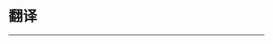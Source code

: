 
  # 翻译
  ---

  <Common-LinkList :linkList='{"name":"翻译","item":[{"link":"https://fanyi.baidu.com/","icon":"https://fanyi.baidu.com/favicon.ico","text":"百度翻译"},{"link":"https://translate.google.cn/","icon":"https://translate.google.cn/favicon.ico","text":"Google翻译"},{"link":"https://www.deepl.com/","icon":"/logo.png","text":"DeepL翻译器"},{"link":"http://fanyi.youdao.com/","icon":"/logo.png","text":"有道翻译"},{"link":"http://www.iciba.com/","icon":"http://www.iciba.com/favicon.ico","text":"金山词霸"},{"link":"https://fanyi.qq.com/","icon":"https://fanyi.qq.com/favicon.ico","text":"腾讯翻译君"},{"link":"https://cn.bing.com/translator","icon":"https://cn.bing.com/favicon.ico","text":"必应翻译"},{"link":"https://fanyi.caiyunapp.com/","icon":"/logo.png","text":"彩云小译"},{"link":"https://dict.hjenglish.com/","icon":"https://dict.hjenglish.com/favicon.ico","text":"沪江词典"},{"link":"http://ru.yicool.cn/","icon":"http://ru.yicool.cn/favicon.ico","text":"俄语翻译-译酷"},{"link":"http://www.mydict.com/","icon":"http://www.mydict.com/favicon.ico","text":"德语翻译-迈迪"},{"link":"http://fayufaguo.com/","icon":"http://fayufaguo.com/favicon.ico","text":"法语翻译"},{"link":"https://www.yeekit.com/","icon":"https://www.yeekit.com/favicon.ico","text":"YEEKIT"}]}'/>
  
